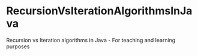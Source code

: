 # RecursionVsIterationAlgorithmsInJava
Recursion vs Iteration algorithms in Java - For teaching and learning purposes
